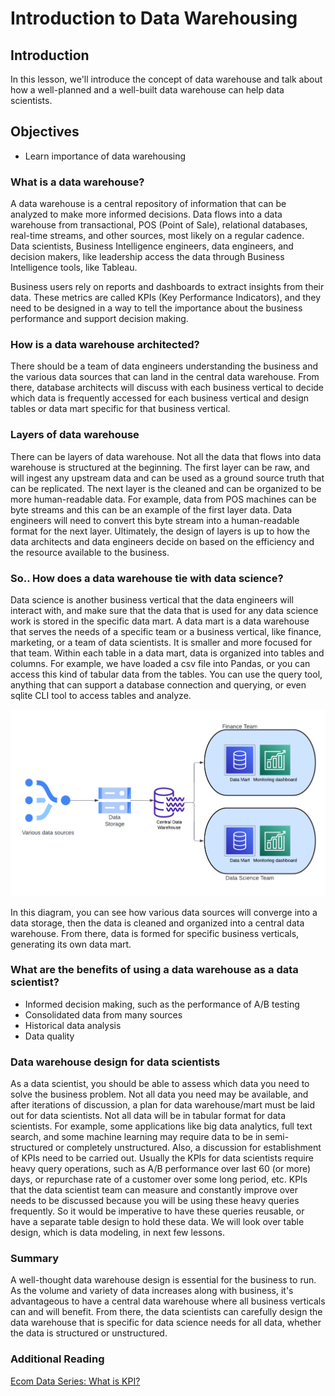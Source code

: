 # Introduction to Data Warehousing
## Introduction
In this lesson, we'll introduce the concept of data warehouse and talk about how a well-planned and a well-built data warehouse can help data scientists.

## Objectives
- Learn importance of data warehousing

### What is a data warehouse?
A data warehouse is a central repository of information that can be analyzed to make more informed decisions. Data flows into a data warehouse from transactional, POS (Point of Sale), relational databases, real-time streams, and other sources, most likely on a regular cadence. Data scientists, Business Intelligence engineers, data engineers, and decision makers, like leadership access the data through Business Intelligence tools, like Tableau.

Business users rely on reports and dashboards to extract insights from their data. These metrics are called KPIs (Key Performance Indicators), and they need to be designed in a way to tell the importance about the business performance and support decision making.

### How is a data warehouse architected?
There should be a team of data engineers understanding the business and the various data sources that can land in the central data warehouse. From there, database architects will discuss with each business vertical to decide which data is frequently accessed for each business vertical and design tables or data mart specific for that business vertical.

### Layers of data warehouse
There can be layers of data warehouse. Not all the data that flows into data warehouse is structured at the beginning. The first layer can be raw, and will ingest any upstream data and can be used as a ground source truth that can be replicated. The next layer is the cleaned and can be organized to be more human-readable data. For example, data from POS machines can be byte streams and this can be an example of the first layer data. Data engineers will need to convert this byte stream into a human-readable format for the next layer. Ultimately, the design of layers is up to how the data architects and data engineers decide on based on the efficiency and the resource available to the business. 

### So.. How does a data warehouse tie with data science?
Data science is another business vertical that the data engineers will interact with, and make sure that the data that is used for any data science work is stored in the specific data mart. A data mart is a data warehouse that serves the needs of a specific team or a business vertical, like finance, marketing, or a team of data scientists. It is smaller and more focused for that team. Within each table in a data mart, data is organized into tables and columns. For example, we have loaded a csv file into Pandas, or you can access this kind of tabular data from the tables. You can use the query tool, anything that can support a database connection and querying, or even sqlite CLI tool to access tables and analyze.

![data_warehouse_diagrams](images/data_warehouse_diagrams.png)

In this diagram, you can see how various data sources will converge into a data storage, then the data is cleaned and organized into a central data warehouse. From there, data is formed for specific business verticals, generating its own data mart. 

### What are the benefits of using a data warehouse as a data scientist?
- Informed decision making, such as the performance of A/B testing
- Consolidated data from many sources
- Historical data analysis
- Data quality

### Data warehouse design for data scientists
As a data scientist, you should be able to assess which data you need to solve the business problem. Not all data you need may be available, and after iterations of discussion, a plan for data warehouse/mart must be laid out for data scientists. Not all data will be in tabular format for data scientists. For example, some applications like big data analytics, full text search, and some machine learning may require data to be in semi-structured or completely unstructured.
Also, a discussion for establishment of KPIs need to be carried out. Usually the KPIs for data scientists require heavy query operations, such as A/B performance over last 60 (or more) days, or repurchase rate of a customer over some long period, etc. KPIs that the data scientist team can measure and constantly improve over needs to be discussed because you will be using these heavy queries frequently. So it would be imperative to have these queries reusable, or have a separate table design to hold these data. We will look over table design, which is data modeling, in next few lessons.

### Summary
A well-thought data warehouse design is essential for the business to run. As the volume and variety of data increases along with business, it's advantageous to have a central data warehouse where all business verticals can and will benefit. From there, the data scientists can carefully design the data warehouse that is specific for data science needs for all data, whether the data is structured or unstructured.

### Additional Reading

[Ecom Data Series: What is KPI?](https://towardsdatascience.com/data-science-in-ecommerce-what-are-kpis-cba6bcc376d0)


